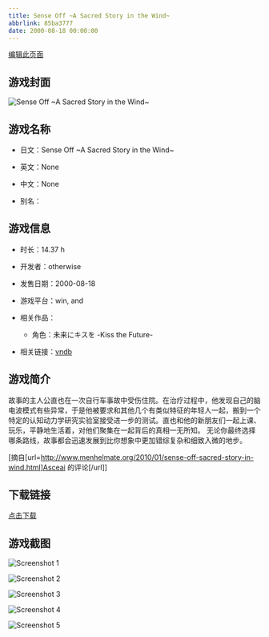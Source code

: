 ```yaml
---
title: Sense Off ~A Sacred Story in the Wind~
abbrlink: 85ba3777
date: 2000-08-18 00:00:00
---
```

[编辑此页面](https://github.com/ACG-3/ADV3-source/blob/main/source/_posts/games/Sense%20Off%20~A%20Sacred%20Story%20in%20the%20Wind~.md)

## 游戏封面

![Sense Off ~A Sacred Story in the Wind~](https://pan.timero.xyz/d/onedrive/img_lib_001/Sense%20Off%20~A%20Sacred%20Story%20in%20the%20Wind~_cover.avif)


## 游戏名称

- 日文：Sense Off ~A Sacred Story in the Wind~
- 英文：None
- 中文：None

- 别名：


## 游戏信息

- 时长：14.37 h
- 开发者：otherwise
- 发售日期：2000-08-18
- 游戏平台：win, and
- 相关作品：
   - 角色：未来にキスを -Kiss the Future-

- 相关链接：[vndb](https://vndb.org/v2806)


## 游戏简介

故事的主人公直也在一次自行车事故中受伤住院。在治疗过程中，他发现自己的脑电波模式有些异常，于是他被要求和其他几个有类似特征的年轻人一起，搬到一个特定的认知动力学研究实验室接受进一步的测试。直也和他的新朋友们一起上课、玩乐，平静地生活着，对他们聚集在一起背后的真相一无所知。
无论你最终选择哪条路线，故事都会迅速发展到比你想象中更加错综复杂和细致入微的地步。

[摘自[url=http://www.menhelmate.org/2010/01/sense-off-sacred-story-in-wind.html]Asceai 的评论[/url]]


## 下载链接

[点击下载](https://pan.timero.xyz/onedrive/adv_lib_001/Sense%20Off%20~A%20Sacred%20Story%20in%20the%20Wind~)


## 游戏截图


![Screenshot 1](https://pan.timero.xyz/d/onedrive/img_lib_001/Sense%20Off%20~A%20Sacred%20Story%20in%20the%20Wind~_Screenshot_1.avif)

![Screenshot 2](https://pan.timero.xyz/d/onedrive/img_lib_001/Sense%20Off%20~A%20Sacred%20Story%20in%20the%20Wind~_Screenshot_2.avif)

![Screenshot 3](https://pan.timero.xyz/d/onedrive/img_lib_001/Sense%20Off%20~A%20Sacred%20Story%20in%20the%20Wind~_Screenshot_3.avif)

![Screenshot 4](https://pan.timero.xyz/d/onedrive/img_lib_001/Sense%20Off%20~A%20Sacred%20Story%20in%20the%20Wind~_Screenshot_4.avif)

![Screenshot 5](https://pan.timero.xyz/d/onedrive/img_lib_001/Sense%20Off%20~A%20Sacred%20Story%20in%20the%20Wind~_Screenshot_5.avif)

